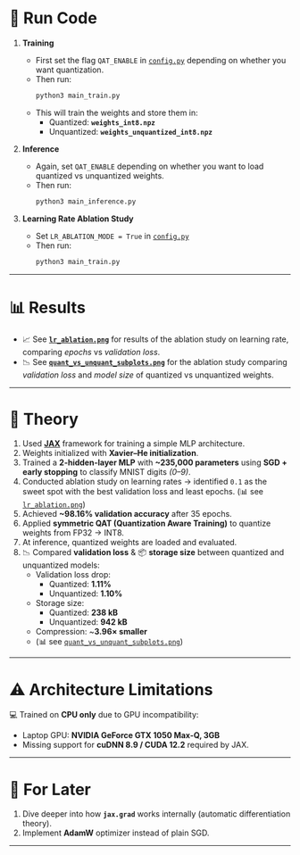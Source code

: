 # 🚀 Run Code
1. **Training**  
   - First set the flag `QAT_ENABLE` in [`config.py`](config.py) depending on whether you want quantization.  
   - Then run:  
     ```bash
     python3 main_train.py
     ```  
   - This will train the weights and store them in:  
     - Quantized: **`weights_int8.npz`**  
     - Unquantized: **`weights_unquantized_int8.npz`**

2. **Inference**  
   - Again, set `QAT_ENABLE` depending on whether you want to load quantized vs unquantized weights.  
   - Then run:  
     ```bash
     python3 main_inference.py
     ```

3. **Learning Rate Ablation Study**  
   - Set `LR_ABLATION_MODE = True` in [`config.py`](config.py)  
   - Then run:  
     ```bash
     python3 main_train.py
     ```

---

# 📊 Results
- 📈 See **[`lr_ablation.png`](lr_ablation.png)** for results of the ablation study on learning rate, comparing *epochs* vs *validation loss*.  
- 📉 See **[`quant_vs_unquant_subplots.png`](quant_vs_unquant_subplots.png)** for the ablation study comparing *validation loss* and *model size* of quantized vs unquantized weights.

---

# 🧠 Theory
1. Used **[JAX](https://github.com/google/jax)** framework for training a simple MLP architecture.  
2. Weights initialized with **Xavier–He initialization**.  
3. Trained a **2-hidden-layer MLP** with **~235,000 parameters** using **SGD + early stopping** to classify MNIST digits *(0–9)*.  
4. Conducted ablation study on learning rates → identified `0.1` as the sweet spot with the best validation loss and least epochs. (📊 see [`lr_ablation.png`](lr_ablation.png))  
5. Achieved **~98.16% validation accuracy** after 35 epochs.  
6. Applied **symmetric QAT (Quantization Aware Training)** to quantize weights from FP32 → INT8.  
7. At inference, quantized weights are loaded and evaluated.  
8. 📉 Compared **validation loss** & 📦 **storage size** between quantized and unquantized models:  
   - Validation loss drop:  
     - Quantized: **1.11%**  
     - Unquantized: **1.10%**  
   - Storage size:  
     - Quantized: **238 kB**  
     - Unquantized: **942 kB**  
   - Compression: ~**3.96× smaller**  
   - (📊 see [`quant_vs_unquant_subplots.png`](quant_vs_unquant_subplots.png))

---

# ⚠️ Architecture Limitations
💻 Trained on **CPU only** due to GPU incompatibility:  
- Laptop GPU: **NVIDIA GeForce GTX 1050 Max-Q, 3GB**  
- Missing support for **cuDNN 8.9 / CUDA 12.2** required by JAX.  

---

# 🔮 For Later
1. Dive deeper into how **`jax.grad`** works internally (automatic differentiation theory).  
2. Implement **AdamW** optimizer instead of plain SGD.  

---

